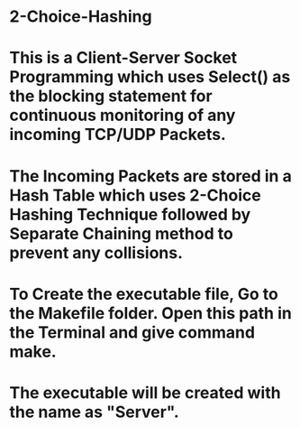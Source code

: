 # 2-Choice-Hashing
# This is a Client-Server Socket Programming which uses Select() as the blocking statement for continuous monitoring of any incoming TCP/UDP Packets. 
# The Incoming Packets are stored in a Hash Table which uses 2-Choice Hashing Technique followed by Separate Chaining method to prevent any collisions.

# To Create the executable file, Go to the Makefile folder. Open this path in the Terminal and give command make.
# The executable will be created with the name as "Server". 
